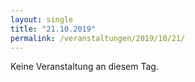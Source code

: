 ```yaml
---
layout: single
title: "21.10.2019"
permalink: /veranstaltungen/2019/10/21/
---
```


Keine Veranstaltung an diesem Tag.
